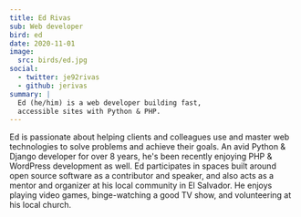```yaml
---
title: Ed Rivas
sub: Web developer
bird: ed
date: 2020-11-01
image:
  src: birds/ed.jpg
social:
  - twitter: je92rivas
  - github: jerivas
summary: |
  Ed (he/him) is a web developer building fast,
  accessible sites with Python & PHP.
---
```


Ed is passionate about helping clients and colleagues use and master web
technologies to solve problems and achieve their goals. An avid Python & Django
developer for over 8 years, he's been recently enjoying PHP & WordPress
development as well. Ed participates in spaces built around open source software
as a contributor and speaker, and also acts as a mentor and organizer at his
local community in El Salvador. He enjoys playing video games, binge-watching a
good TV show, and volunteering at his local church.
